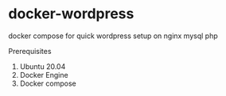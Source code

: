 # docker-wordpress
docker compose for quick wordpress setup on nginx mysql php

Prerequisites
1. Ubuntu 20.04
2. Docker Engine
3. Docker compose
